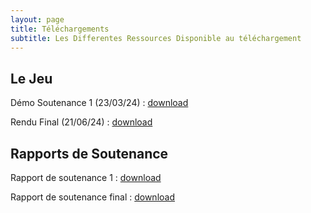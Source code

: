```yaml
---
layout: page
title: Téléchargements
subtitle: Les Differentes Ressources Disponible au téléchargement
---
```


## Le Jeu

Démo Soutenance 1 (23/03/24)  : [download](/assets/demos/Nazarick.zip)<br>

Rendu Final (21/06/24) : [download](/assets/demos/Final.zip)

## Rapports de Soutenance

Rapport de soutenance 1 : [download](/assets/texte/soutenance1_v1.1.pdf)<br>

Rapport de soutenance final : [download](/assets/texte/soutenance_finale_3.pdf)



